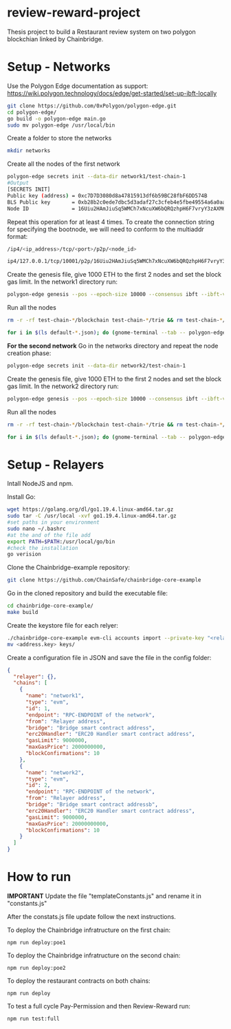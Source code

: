 # review-reward-project
Thesis project to build a Restaurant review system on two polygon blockchian linked by Chainbridge.

# Setup - Networks
Use the Polygon Edge documentation as support:
https://wiki.polygon.technology/docs/edge/get-started/set-up-ibft-locally
```bash
git clone https://github.com/0xPolygon/polygon-edge.git
cd polygon-edge/
go build -o polygon-edge main.go
sudo mv polygon-edge /usr/local/bin
```
Create a folder to store the networks
```bash
mkdir networks
```
Create all the nodes of the first network
```bash
polygon-edge secrets init --data-dir network1/test-chain-1
#Output
[SECRETS INIT]
Public key (address) = 0xc7D7D3080d8a47815913df6b59BC28fbF6DD574B
BLS Public key       = 0xb28b2c0ede7dbc5d3adaf27c3cfeb4e5fbe49554a6a0aafec5b625785f658cf73b26468a2a1fde6c26a31e89a53df6ce
Node ID              = 16Uiu2HAmJiuSq5WMCh7xNcuXW6bQRQzhpH6F7vryY3zAXM63NCVx
```
Repeat this operation for at least 4 times.
To create the connection string for specifying the bootnode, we will need to conform to the multiaddr format:
```bash
/ip4/<ip_address>/tcp/<port>/p2p/<node_id>
```
```bash
ip4/127.0.0.1/tcp/10001/p2p/16Uiu2HAmJiuSq5WMCh7xNcuXW6bQRQzhpH6F7vryY3zAXM63NCVx
```

Create the genesis file, give 1000 ETH to the first 2 nodes and set the block gas limit. In the network1 directory run:
```bash
polygon-edge genesis --pos --epoch-size 10000 --consensus ibft --ibft-validators-prefix-path test-chain- --bootnode /ip4/127.0.0.1/tcp/10001/p2p/16Uiu2HAmJiuSq5WMCh7xNcuXW6bQRQzhpH6F7vryY3zAXM63NCVx --premine=0xc7D7D3080d8a47815913df6b59BC28fbF6DD574B:1000000000000000000000 --premine=0xf9A3f7f1CCBA236DC62f5046e83Efc5ed1292752:1000000000000000000000 --block-gas-limit 100000000000000000
```
Run all the nodes
```bash
rm -r -rf test-chain-*/blockchain test-chain-*/trie && rm test-chain-*/consensus/metadata && rm test-chain-*/consensus/snapshots
```
```bash
for i in $(ls default-*.json); do (gnome-terminal --tab -- polygon-edge server --config $i &); done
```

**For the second network**
Go in the networks directory and repeat the node creation phase:
```bash
polygon-edge secrets init --data-dir network2/test-chain-1
```
Create the genesis file, give 1000 ETH to the first 2 nodes and set the block gas limit. In the network2 directory run:
```bash
polygon-edge genesis --pos --epoch-size 10000 --consensus ibft --ibft-validators-prefix-path test-chain- --bootnode /ip4/127.0.0.1/tcp/20001/p2p/16Uiu2HAmTsrYAoxX5iCfGYi63C46K7Qn8uDeSYiixFos4pbwwh77 --premine=0xE065b939F18CB5f83F36EFf9E1F9E370055A07C1:1000000000000000000000 --premine=0x19398539F279E97028FcfF5A05698270a2dD4182:1000000000000000000000 --block-gas-limit 100000000000000000
```

Run all the nodes
```bash
rm -r -rf test-chain-*/blockchain test-chain-*/trie && rm test-chain-*/consensus/metadata && rm test-chain-*/consensus/snapshots
```
```bash
for i in $(ls default-*.json); do (gnome-terminal --tab -- polygon-edge server --config $i &); done
```
# Setup - Relayers
Intall NodeJS and npm.

Install Go:

```bash
wget https://golang.org/dl/go1.19.4.linux-amd64.tar.gz
sudo tar -C /usr/local -xvf go1.19.4.linux-amd64.tar.gz
#set paths in your environment
sudo nano ~/.bashrc
#at the and of the file add
export PATH=$PATH:/usr/local/go/bin
#check the installation
go verision
```

Clone the Chainbridge-example repository:

```bash
git clone https://github.com/ChainSafe/chainbridge-core-example
```

Go in the cloned repository and build the executable file:
```bash
cd chainbridge-core-example/
make build
```
Create the keystore file for each relyer:

```bash
./chainbridge-core-example evm-cli accounts import --private-key "<relayer 1 private key>" --password "<password>"
mv <address.key> keys/
```

Create a configuration file in JSON and save the file in the config folder:

```json
{
  "relayer": {},
  "chains": [
    {
      "name": "network1",
      "type": "evm",
      "id": 1,
      "endpoint": "RPC-ENDPOINT of the network",
      "from": "Relayer address",
      "bridge": "Bridge smart contract address",
      "erc20Handler": "ERC20 Handler smart contract address",
      "gasLimit": 9000000,
      "maxGasPrice": 2000000000,
      "blockConfirmations": 10
    },
    {
      "name": "network2",
      "type": "evm",
      "id": 2,
      "endpoint": "RPC-ENDPOINT of the network",
      "from": "Relayer address",
      "bridge": "Bridge smart contract addressb",
      "erc20Handler": "ERC20 Handler smart contract address",
      "gasLimit": 9000000,
      "maxGasPrice": 20000000000,
      "blockConfirmations": 10
    }
  ]
}
```

# How to run
**IMPORTANT**
Update the file "templateConstants.js" and rename it in "constants.js"

After the constats.js file update follow the next instructions.

To deploy the Chainbridge infratructure on the first chain:

`npm run deploy:poe1`

To deploy the Chainbridge infratructure on the second chain:

`npm run deploy:poe2`

To deploy the restaurant contracts on both chains:

`npm run deploy`

To test a full cycle Pay-Permission and then Review-Reward run:

`npm run test:full`

